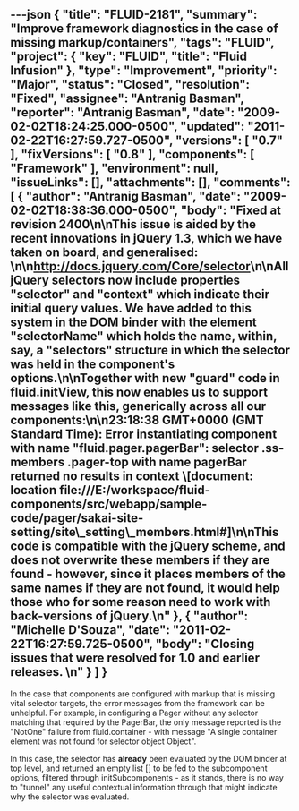 ---json
{
  "title": "FLUID-2181",
  "summary": "Improve framework diagnostics in the case of missing markup/containers",
  "tags": "FLUID",
  "project": {
    "key": "FLUID",
    "title": "Fluid Infusion"
  },
  "type": "Improvement",
  "priority": "Major",
  "status": "Closed",
  "resolution": "Fixed",
  "assignee": "Antranig Basman",
  "reporter": "Antranig Basman",
  "date": "2009-02-02T18:24:25.000-0500",
  "updated": "2011-02-22T16:27:59.727-0500",
  "versions": [
    "0.7"
  ],
  "fixVersions": [
    "0.8"
  ],
  "components": [
    "Framework"
  ],
  "environment": null,
  "issueLinks": [],
  "attachments": [],
  "comments": [
    {
      "author": "Antranig Basman",
      "date": "2009-02-02T18:38:36.000-0500",
      "body": "Fixed at revision 2400\n\nThis issue is aided by the recent innovations in jQuery 1.3, which we have taken on board, and generalised:&#x20;\n\n<http://docs.jquery.com/Core/selector>\n\nAll jQuery selectors now include properties \"selector\" and \"context\" which indicate their initial query values. We have added to this system in the DOM binder with the element \"selectorName\" which holds the name, within, say, a \"selectors\" structure in which the selector was held in the component's options.\n\nTogether with new \"guard\" code in fluid.initView, this now enables us to support messages like this, generically across all our components:\n\n23:18:38 GMT+0000 (GMT Standard Time): Error instantiating component with name \"fluid.pager.pagerBar\": selector .ss-members .pager-top with name pagerBar returned no results in context \\[document: location file:///E:/workspace/fluid-components/src/webapp/sample-code/pager/sakai-site-setting/site\\_setting\\_members.html#]\n\nThis code is compatible with the jQuery scheme, and does not overwrite these members if they are found - however, since it places members of the same names if they are not found, it would help those who for some reason need to work with back-versions of jQuery.\n"
    },
    {
      "author": "Michelle D'Souza",
      "date": "2011-02-22T16:27:59.725-0500",
      "body": "Closing issues that were resolved for 1.0 and earlier releases.&#x20;\n"
    }
  ]
}
---
In the case that components are configured with markup that is missing vital selector targets, the error messages from the framework can be unhelpful. For example, in configuring a Pager without any selector matching that required by the PagerBar, the only message reported is the "NotOne" failure from fluid.container - with message "A single container element was not found for selector object Object".&#x20;

In this case, the selector has **already** been evaluated by the DOM binder at top level, and returned an empty list \[] to be fed to the subcomponent options, filtered through initSubcomponents - as it stands, there is no way to "tunnel" any useful contextual information through that might indicate why the selector was evaluated.

        